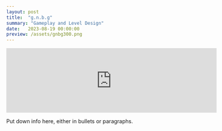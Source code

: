```yaml
---
layout: post
title:  "g.n.b.g"
summary: "Gameplay and Level Design"
date:   2023-08-19 00:00:00
preview: /assets/gnbg300.png
---
```

<iframe frameborder="0" src="https://itch.io/embed/2113263?border_width=3" width="556" height="171"><a href="https://htramu.itch.io/gnbg">g.n.b.g. by Umarth</a></iframe>

<blockquote class="imgur-embed-pub" lang="en" data-id="a/e2WS5DH" data-context="false" ><a href="//imgur.com/a/e2WS5DH"></a></blockquote><script async src="//s.imgur.com/min/embed.js" charset="utf-8"></script>

Put down info here, either in bullets or paragraphs.

